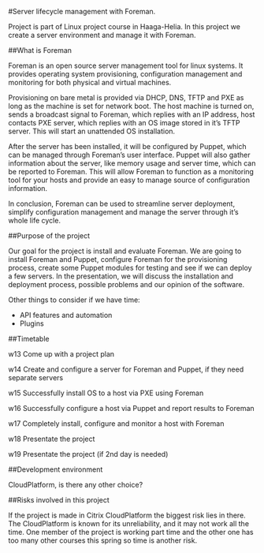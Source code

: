 #Server lifecycle management with Foreman.

Project is part of Linux project course in Haaga-Helia. In this project we create a server environment and manage it with Foreman.

##What is Foreman

Foreman is an open source server management tool for linux systems. It provides operating system provisioning, configuration management and monitoring for both physical and virtual machines.

Provisioning on bare metal is provided via DHCP, DNS, TFTP and PXE as long as the machine is set for network boot. The host machine is turned on, sends a broadcast signal to Foreman, which replies with an IP address, host contacts PXE server, which replies with an OS image stored in it’s TFTP server. This will start an unattended OS installation.

After the server has been installed, it will be configured by Puppet, which can be managed through Foreman’s user interface. Puppet will also gather information about the server, like memory usage and server time, which can be reported to Foreman. This will allow Foreman to  function as a monitoring tool for your hosts and provide an easy to manage source of configuration information.

In conclusion, Foreman can be used to streamline server deployment, simplify configuration management and manage the server through it’s whole life cycle.

##Purpose of the project

Our goal for the project is install and evaluate Foreman. We are going to install Foreman and Puppet, configure Foreman for the provisioning process, create some Puppet modules for testing and see if we can deploy a few servers. In the presentation, we will discuss the installation and deployment process, possible problems and our opinion of the software. 

Other things to consider if we have time:
* API features and automation
* Plugins

##Timetable

w13 Come up with a project plan

w14 Create and configure a server for Foreman and Puppet, if they need separate servers

w15 Successfully install OS to a host via PXE using Foreman

w16 Successfully configure a host via Puppet and report results to Foreman

w17 Completely install, configure and monitor a host with Foreman

w18 Presentate the project

w19 Presentate the project (if 2nd day is needed)

##Development environment

CloudPlatform, is there any other choice?

##Risks involved in this project


If the project is made in Citrix CloudPlatform the biggest risk lies in there. The CloudPlatform is known for its unreliability, and it may not work all the time. One member of the project is working part time and the other one has too many other courses this spring so time is another risk.


